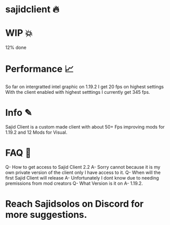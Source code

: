 # sajidclient 🔥

# WIP 💥
12% done
# Performance 📈
So far on intergratted intel graphic on 1.19.2 I get 20 fps on highest settings With the client enabled with highest setttings I currently get 345 fps.
# Info ✎
Sajid Client is a custom made client with about 50+ Fps improving mods for 1.19.2 and 12 Mods for Visual.

# FAQ 📖
Q- How to get access to Sajid Client 2.2
A- Sorry cannot because it is my own private version of the client only I have access to it.
Q- When will the first Sajid Client will release
A- Unfortunately I dont know due to needing premissions from mod creators
Q- What Version is it on
A- 1.19.2.

# Reach Sajidsolos on Discord for more suggestions.
